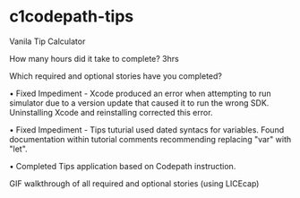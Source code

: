 # c1codepath-tips
Vanila Tip Calculator

How many hours did it take to complete?
3hrs

Which required and optional stories have you completed?

•  Fixed Impediment - Xcode produced an error when attempting to run simulator due to a version update that caused it to run the wrong SDK. Uninstalling Xcode and reinstalling corrected this error.

•  Fixed Impediment - Tips tuturial used dated syntacs for variables. Found documentation within tutorial comments recommending replacing "var" with "let".

•  Completed Tips application based on Codepath instruction.

GIF walkthrough of all required and optional stories (using LICEcap)
